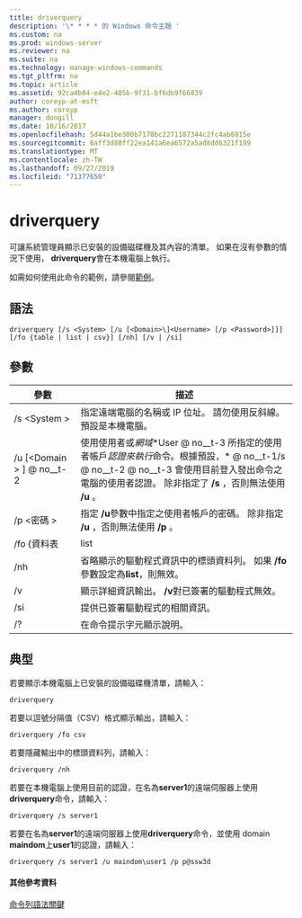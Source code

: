 ```yaml
---
title: driverquery
description: '\* * * * 的 Windows 命令主題 '
ms.custom: na
ms.prod: windows-server
ms.reviewer: na
ms.suite: na
ms.technology: manage-windows-commands
ms.tgt_pltfrm: na
ms.topic: article
ms.assetid: 92ca4b84-e4e2-405b-9f31-bf6db9f66839
author: coreyp-at-msft
ms.author: coreyp
manager: dongill
ms.date: 10/16/2017
ms.openlocfilehash: 5d44a1be300b7178bc2271187344c2fc4ab8815e
ms.sourcegitcommit: 6aff3d88ff22ea141a6ea6572a5ad8dd6321f199
ms.translationtype: MT
ms.contentlocale: zh-TW
ms.lasthandoff: 09/27/2019
ms.locfileid: "71377650"
---
```

# <a name="driverquery"></a>driverquery



可讓系統管理員顯示已安裝的設備磁碟機及其內容的清單。 如果在沒有參數的情況下使用， **driverquery**會在本機電腦上執行。

如需如何使用此命令的範例，請參閱[範例](#BKMK_examples)。

## <a name="syntax"></a>語法

```
driverquery [/s <System> [/u [<Domain>\]<Username> [/p <Password>]]] [/fo {table | list | csv}] [/nh] [/v | /si]
```

## <a name="parameters"></a>參數

|         參數         |                                                                                                                                         描述                                                                                                                                          |
|---------------------------|----------------------------------------------------------------------------------------------------------------------------------------------------------------------------------------------------------------------------------------------------------------------------------------------|
|       /s \<System >        |                                                                                      指定遠端電腦的名稱或 IP 位址。 請勿使用反斜線。 預設是本機電腦。                                                                                       |
| /u [\<Domain > \] @ no__t-2 | 使用使用者或*網域*\*User @ no__t-3 所指定的使用者帳戶*認證來執行*命令。根據預設，\* @ no__t-1/s @ no__t-2 @ no__t-3 會使用目前登入發出命令之電腦的使用者認證。 除非指定了 **/s** ，否則無法使用 **/u** 。 |
|      /p \<密碼 >       |                                                                           指定 **/u**參數中指定之使用者帳戶的密碼。 除非指定 **/u** ，否則無法使用 **/p** 。                                                                            |
|        /fo {資料表         |                                                                                                                                             list                                                                                                                                             |
|            /nh            |                                                                                      省略顯示的驅動程式資訊中的標頭資料列。 如果 **/fo**參數設定為**list**，則無效。                                                                                      |
|            /v             |                                                                                                               顯示詳細資訊輸出。 **/v**對已簽署的驅動程式無效。                                                                                                               |
|            /si            |                                                                                                                          提供已簽署驅動程式的相關資訊。                                                                                                                          |
|            /?             |                                                                                                                             在命令提示字元顯示說明。                                                                                                                             |

## <a name="BKMK_examples"></a>典型

若要顯示本機電腦上已安裝的設備磁碟機清單，請輸入：
```
driverquery 
```
若要以逗號分隔值（CSV）格式顯示輸出，請輸入：
```
driverquery /fo csv 
```
若要隱藏輸出中的標頭資料列，請輸入：
```
driverquery /nh 
```
若要在本機電腦上使用目前的認證，在名為**server1**的遠端伺服器上使用**driverquery**命令，請輸入：
```
driverquery /s server1
```
若要在名為**server1**的遠端伺服器上使用**driverquery**命令，並使用 domain **maindom**上**user1**的認證，請輸入：
```
driverquery /s server1 /u maindom\user1 /p p@ssw3d
```

#### <a name="additional-references"></a>其他參考資料

[命令列語法關鍵](command-line-syntax-key.md)